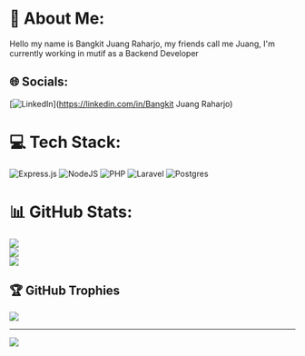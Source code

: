 # 💫 About Me:
Hello my name is Bangkit Juang Raharjo, my friends call me Juang, I'm currently working in mutif as a Backend Developer


## 🌐 Socials:
[![LinkedIn](https://img.shields.io/badge/LinkedIn-%230077B5.svg?logo=linkedin&logoColor=white)](https://linkedin.com/in/Bangkit Juang Raharjo) 

# 💻 Tech Stack:
![Express.js](https://img.shields.io/badge/express.js-%23404d59.svg?style=for-the-badge&logo=express&logoColor=%2361DAFB) ![NodeJS](https://img.shields.io/badge/node.js-6DA55F?style=for-the-badge&logo=node.js&logoColor=white) ![PHP](https://img.shields.io/badge/php-%23777BB4.svg?style=for-the-badge&logo=php&logoColor=white) ![Laravel](https://img.shields.io/badge/laravel-%23FF2D20.svg?style=for-the-badge&logo=laravel&logoColor=white) ![Postgres](https://img.shields.io/badge/postgres-%23316192.svg?style=for-the-badge&logo=postgresql&logoColor=white)
# 📊 GitHub Stats:
![](https://github-readme-stats.vercel.app/api?username=Juang999&theme=dark&hide_border=false&include_all_commits=true&count_private=false)<br/>
![](https://github-readme-streak-stats.herokuapp.com/?user=Juang999&theme=dark&hide_border=false)<br/>
![](https://github-readme-stats.vercel.app/api/top-langs/?username=Juang999&theme=dark&hide_border=false&include_all_commits=true&count_private=false&layout=compact)

## 🏆 GitHub Trophies
![](https://github-profile-trophy.vercel.app/?username=Juang999&theme=radical&no-frame=false&no-bg=false&margin-w=4)

---
[![](https://visitcount.itsvg.in/api?id=Juang999&icon=2&color=4)](https://visitcount.itsvg.in)

<!-- Proudly created with GPRM ( https://gprm.itsvg.in ) -->
